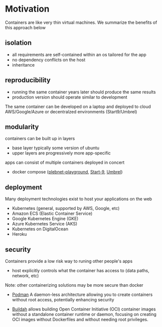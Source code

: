# Motivation

Containers are like very thin virtual machines. We summarize the benefits of this approach below

## isolation

* all requirements are self-contained within an os tailored for the app
* no dependency conflicts on the host
* inheritance

## reproducibility

* running the same container years later should produce the same results
* production version should operate similar to development

The same container can be developed on a laptop and deployed to cloud AWS/Google/Azure or decentralzed environments (Start9/Umbrel)

## modularity

containers can be built up in layers

* base layer typically some version of ubuntu
* upper layers are progressively more app-specific

apps can consist of multiple containers deployed in concert

* docker compose ([plebnet-playground](https://github.com/PLEBNET-PLAYGROUND/plebnet-playground-docker), [Start-9](https://docs.start9.com/latest/developer-docs/packaging#package-the-service), [Umbrel](https://github.com/getumbrel/umbrel-apps#1-containerizing-the-app-using-docker))


## deployment

Many deployment technologies exist to host your applications on the web

* Kubernetes (general, supported by AWS, Google, etc)
* Amazon ECS (Elastic Container Service)
* Google Kubernetes Engine (GKE)
* Azure Kubernetes Service (AKS)
* Kubernetes on DigitalOcean
* Heroku

## security

Containers provide a low risk way to runing other people's apps

* host explicitly controls what the container has access to (data paths, network, etc)

Note: other containerizing solutions may be more secure than docker

* [Podman](https://podman.io/) A daemon-less architecture allowing you to create containers without root access, potentially enhancing security

* [Buildah](https://buildah.io/blogs/2017/11/02/getting-started-with-buildah.html) allows building Open Container Initiative (OCI) container images without a standalone container runtime or daemon, focusing on creating OCI images without Dockerfiles and without needing root privileges.

